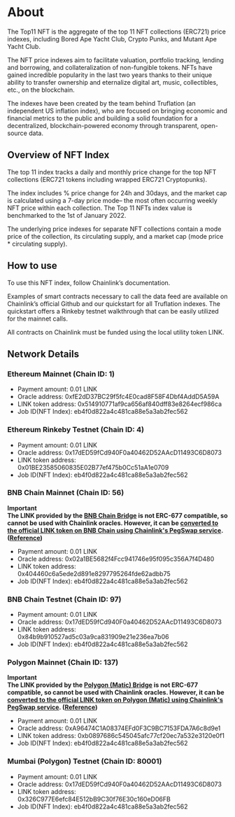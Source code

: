 # About

The Top11 NFT is the aggregate of the top 11 NFT collections (ERC721) price indexes, including Bored Ape Yacht Club, Crypto Punks, and Mutant Ape Yacht Club.

The NFT price indexes aim to facilitate valuation, portfolio tracking, lending and borrowing, and collateralization of non-fungible tokens. NFTs have gained incredible popularity in the last two years thanks to their unique ability to transfer ownership and eternalize digital art, music, collectibles, etc., on the blockchain.

The indexes have been created by the team behind Truflation (an independent US inflation index), who are focused on bringing economic and financial metrics to the public and building a solid foundation for a decentralized, blockchain-powered economy through transparent, open-source data.

## Overview of NFT Index

The top 11 index tracks a daily and monthly price change for the top NFT collections (ERC721 tokens including wrapped ERC721 Cryptopunks).

The index includes % price change for 24h and 30days, and the market cap is calculated using a 7-day price mode– the most often occurring weekly NFT price within each collection. The Top 11 NFTs index value is benchmarked to the 1st of January 2022.

The underlying price indexes for separate NFT collections contain a mode price of the collection, its circulating supply, and a market cap (mode price \* circulating supply).

## How to use

To use this NFT index, follow Chainlink’s documentation.

Examples of smart contracts necessary to call the data feed are available on Chainlink’s official Github and our quickstart for all Truflation indexes. The quickstart offers a Rinkeby testnet walkthrough that can be easily utilized for the mainnet calls.

All contracts on Chainlink must be funded using the local utility token LINK.

## Network Details

### Ethereum Mainnet (Chain ID: 1)

- Payment amount: 0.01 LINK
- Oracle address: 0xfE2dD37BC29f5fc4E0cad8F58F4Dbf4AddD5A59A
- LINK token address: 0x514910771af9ca656af840dff83e8264ecf986ca
- Job ID(NFT Index): eb4f0d822a4c481ca88e5a3ab2fec562

### Ethereum Rinkeby Testnet (Chain ID: 4)

- Payment amount: 0.01 LINK
- Oracle address: 0x17dED59fCd940F0a40462D52AAcD11493C6D8073
- LINK token address: 0x01BE23585060835E02B77ef475b0Cc51aA1e0709
- Job ID(NFT Index): eb4f0d822a4c481ca88e5a3ab2fec562

### BNB Chain Mainnet (Chain ID: 56)

**Important**\
**The LINK provided by the [BNB Chain Bridge](https://www.bnbchain.world/en/bridge) is not ERC-677 compatible, so cannot be used with Chainlink oracles. However, it can be [converted to the official LINK token on BNB Chain using Chainlink's PegSwap service](https://pegswap.chain.link/?_ga=2.171353062.756683581.1650345653-1161789045.1649048909). ([Reference](https://docs.chain.link/docs/link-token-contracts/#bnb-chain))**

- Payment amount: 0.01 LINK
- Oracle address: 0x02a1BE5682f4Fcc941746e95f095c356A7f4D480
- LINK token address: 0x404460c6a5ede2d891e8297795264fde62adbb75
- Job ID(NFT Index): eb4f0d822a4c481ca88e5a3ab2fec562

### BNB Chain Testnet (Chain ID: 97)

- Payment amount: 0.01 LINK
- Oracle address: 0x17dED59fCd940F0a40462D52AAcD11493C6D8073
- LINK token address: 0x84b9b910527ad5c03a9ca831909e21e236ea7b06
- Job ID(NFT Index): eb4f0d822a4c481ca88e5a3ab2fec562

### Polygon Mainnet (Chain ID: 137)

**Important**\
**The LINK provided by the [Polygon (Matic) Bridge](https://wallet.polygon.technology/bridge) is not ERC-677 compatible, so cannot be used with Chainlink oracles. However, it can be [converted to the official LINK token on Polygon (Matic) using Chainlink's PegSwap service](https://pegswap.chain.link/?_ga=2.130074441.756683581.1650345653-1161789045.1649048909). ([Reference](https://docs.chain.link/docs/link-token-contracts/#polygon-matic))**

- Payment amount: 0.01 LINK
- Oracle address: 0xA96474C1A08374EFd0F3C9BC7153FDA7A6c8d9e1
- LINK token address: 0xb0897686c545045afc77cf20ec7a532e3120e0f1
- Job ID(NFT Index): eb4f0d822a4c481ca88e5a3ab2fec562

### Mumbai (Polygon) Testnet (Chain ID: 80001)

- Payment amount: 0.01 LINK
- Oracle address: 0x17dED59fCd940F0a40462D52AAcD11493C6D8073
- LINK token address: 0x326C977E6efc84E512bB9C30f76E30c160eD06FB
- Job ID(NFT Index): eb4f0d822a4c481ca88e5a3ab2fec562
